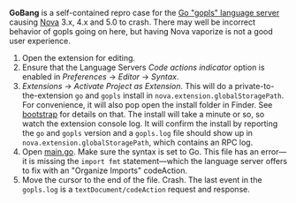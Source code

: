 **GoBang** is a self-contained repro case for the [Go "gopls" language server](https://github.com/golang/tools/blob/master/gopls/doc/user.md) causing [Nova](https://nova.app) 3.x, 4.x and 5.0 to crash. There may well be incorrect behavior of gopls going on here, but having Nova vaporize is not a good user experience.

1. Open the extension for editing.
2. Ensure that the Language Servers _Code actions indicator_ option is enabled in _Preferences_ → _Editor_ → _Syntax_.
3. _Extensions_ → _Activate Project as Extension_. This will do a private-to-the-extension `go` and `gopls` install in `nova.extension.globalStoragePath`. For convenience, it will also pop open the install folder in Finder. See [bootstrap](bootstrap) for details on that. The install will take a minute or so, so watch the extension console log. It will confirm the install by reporting the `go` and `gopls` version and a `gopls.log` file should show up in `nova.extension.globalStoragePath`, which contains an RPC log.
4. Open [main.go](main.go). Make sure the syntax is set to Go. This file has an error—it is missing the `import fmt` statement—which the language server offers to fix with an "Organize Imports" codeAction.
5. Move the cursor to the end of the file. Crash. The last event in the `gopls.log` is a `textDocument/codeAction` request and response.
